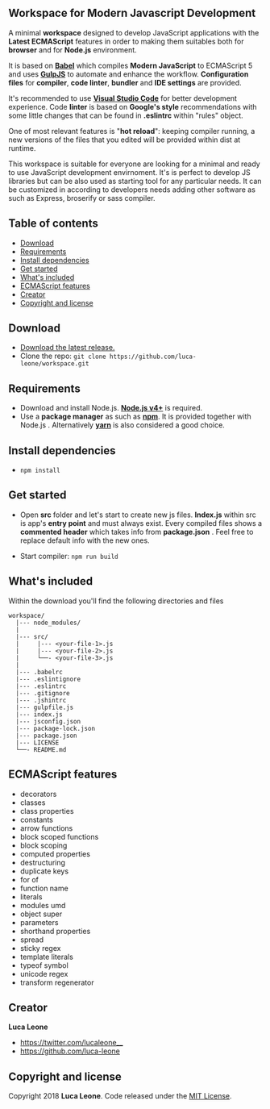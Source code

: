 ## Workspace for Modern Javascript Development

A minimal **workspace** designed to develop JavaScript applications with the **Latest ECMAScript** features in order to making them suitables both for **browser** and for **Node.js** environment.

It is based on **[Babel](https://babeljs.io/)** which compiles **Modern JavaScript** to ECMAScript 5 and uses **[GulpJS](https://gulpjs.com/)** to automate and enhance the workflow. **Configuration files** for **compiler**, **code linter**, **bundler** and **IDE settings** are provided. 

It's recommended to use **[Visual Studio Code](https://code.visualstudio.com/download)** for better development experience. Code **linter** is based on **Google's style** recommendations with some little changes that can be found in **.eslintrc** within "rules" object.

One of most relevant features is "**hot reload**": keeping compiler running, a new versions of the files that you edited will be provided within dist at runtime.

This workspace is suitable for everyone are looking for a minimal and ready to use JavaScript development envirnoment. It's is perfect to develop JS libraries but can be also used as starting tool for any particular needs. It can be customized in according to developers needs adding other software as such as Express, broserify or sass compiler.


## Table of contents

- [Download](#download)
- [Requirements](#requirements)
- [Install dependencies](#install-dependencies)
- [Get started](#get-started)
- [What's included](#whats-included)
- [ECMAScript features](#ECMAScript-features)
- [Creator](#creator)
- [Copyright and license](#copyright-and-license)


## Download

- [Download the latest release.](https://github.com/luca-leone/workspace/archive/master.zip)
- Clone the repo: `git clone https://github.com/luca-leone/workspace.git`


## Requirements

- Download and install Node.js. **[Node.js v4+](https://nodejs.org/en/)** is required.
- Use a **package manager** as such as **[npm](https://www.npmjs.com/)**. It is provided together with Node.js . Alternatively **[yarn](https://yarnpkg.com/lang/en/)** is also considered a good choice.


## Install dependencies

* `npm install`


## Get started

- Open **src** folder and let's start to create new js files. **Index.js** within src is app's **entry point** and must always exist.
Every compiled files shows a **commented header** which takes info from **package.json** . Feel free to replace default info with the new ones.

- Start compiler: `npm run build` 


## What's included

Within the download you'll find the following directories and files

```
workspace/
  |--- node_modules/
  |
  |--- src/
  |     |--- <your-file-1>.js
  |     |--- <your-file-2>.js
  |     └──- <your-file-3>.js 
  |
  |--- .babelrc
  |--- .eslintignore
  |--- .eslintrc
  |--- .gitignore
  |--- .jshintrc
  |--- gulpfile.js
  |--- index.js
  |--- jsconfig.json
  |--- package-lock.json
  |--- package.json
  |--- LICENSE
  └──- README.md
```


## ECMAScript features

* decorators
* classes
* class properties
* constants
* arrow functions
* block scoped functions
* block scoping
* computed properties
* destructuring
* duplicate keys
* for of
* function name
* literals
* modules umd
* object super
* parameters
* shorthand properties
* spread
* sticky regex
* template literals
* typeof symbol
* unicode regex
* transform regenerator


## Creator

**Luca Leone**

- <https://twitter.com/lucaleone__>
- <https://github.com/luca-leone>


## Copyright and license

Copyright 2018 **Luca Leone**. Code released under the [MIT License](https://github.com/luca-leone/workspace/blob/master/LICENSE).